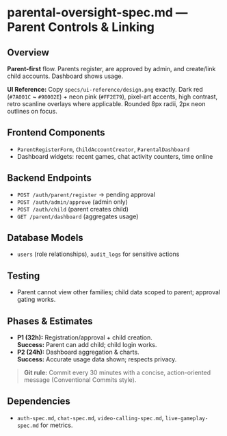 # parental-oversight-spec.md — Parent Controls & Linking

## Overview
**Parent-first** flow. Parents register, are approved by admin, and create/link child accounts. Dashboard shows usage.

**UI Reference:** Copy `specs/ui-reference/design.png` exactly. Dark red (`#7A001C` ~ `#98002E`) + neon pink (`#FF2E79`),
pixel-art accents, high contrast, retro scanline overlays where applicable. Rounded 8px radii, 2px neon outlines on focus.

## Frontend Components
- `ParentRegisterForm`, `ChildAccountCreator`, `ParentalDashboard`
- Dashboard widgets: recent games, chat activity counters, time online

## Backend Endpoints
- `POST /auth/parent/register` → pending approval
- `POST /auth/admin/approve` (admin only)
- `POST /auth/child` (parent creates child)
- `GET /parent/dashboard` (aggregates usage)

## Database Models
- `users` (role relationships), `audit_logs` for sensitive actions

## Testing
- Parent cannot view other families; child data scoped to parent; approval gating works.

## Phases & Estimates
- **P1 (32h):** Registration/approval + child creation.  
  **Success:** Parent can add child; child login works.
- **P2 (24h):** Dashboard aggregation & charts.  
  **Success:** Accurate usage data shown; respects privacy.

> **Git rule:** Commit every 30 minutes with a concise, action-oriented message (Conventional Commits style).

## Dependencies
- `auth-spec.md`, `chat-spec.md`, `video-calling-spec.md`, `live-gameplay-spec.md` for metrics.
